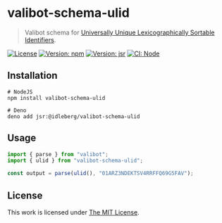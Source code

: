 # valibot-schema-ulid

> Valibot schema for [Universally Unique Lexicographically Sortable Identifiers](https://github.com/ulid/spec).

[![License](https://img.shields.io/github/license/idleberg/valibot-schemas?color=blue&style=for-the-badge)](https://github.com/idleberg/valibot-schemas/blob/main/LICENSE)
[![Version: npm](https://img.shields.io/npm/v/valibot-schema-ulid?style=for-the-badge)](https://www.npmjs.org/package/valibot-schema-ulid)
[![Version: jsr](https://img.shields.io/jsr/v/@idleberg/valibot-schema-ulid?style=for-the-badge)](https://jsr.io/@idleberg/valibot-schema-ulid)
[![CI: Node](https://img.shields.io/github/actions/workflow/status/idleberg/valibot-schemas/node.yml?logo=nodedotjs&logoColor=white&style=for-the-badge)](https://github.com/idleberg/valibot-schemas/actions/workflows/node.yml)

## Installation

```shell
# NodeJS
npm install valibot-schema-ulid

# Deno
deno add jsr:@idleberg/valibot-schema-ulid
```

## Usage

```javascript
import { parse } from "valibot";
import { ulid } from "valibot-schema-ulid";

const output = parse(ulid(), "01ARZ3NDEKTSV4RRFFQ69G5FAV");
```

## License

This work is licensed under [The MIT License](LICENSE).
